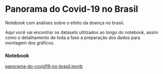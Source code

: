 

# Panorama do Covid-19 no Brasil
Notebook com análises sobre o efeito da doença no brasil.

Aqui você vai encontrar os datasets utilizados ao longo do notebook, assim como o detalhamento de toda a fase a preparação dos dados para 
montagem dos gráficos.

<h3>Notebook</h3>
<a href="https://github.com/fcampos300/covid19/blob/master/panorama-do-covid19-no-brasil.ipynb">panorama-do-covid19-no-brasil.ipynb</a>
